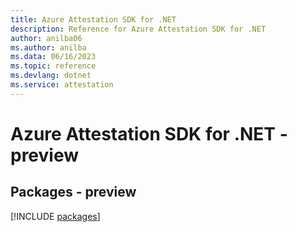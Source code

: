 ```yaml
---
title: Azure Attestation SDK for .NET
description: Reference for Azure Attestation SDK for .NET
author: anilba06
ms.author: anilba
ms.data: 06/16/2023
ms.topic: reference
ms.devlang: dotnet
ms.service: attestation
---
```

# Azure Attestation SDK for .NET - preview
## Packages - preview
[!INCLUDE [packages](attestation-index.md)]